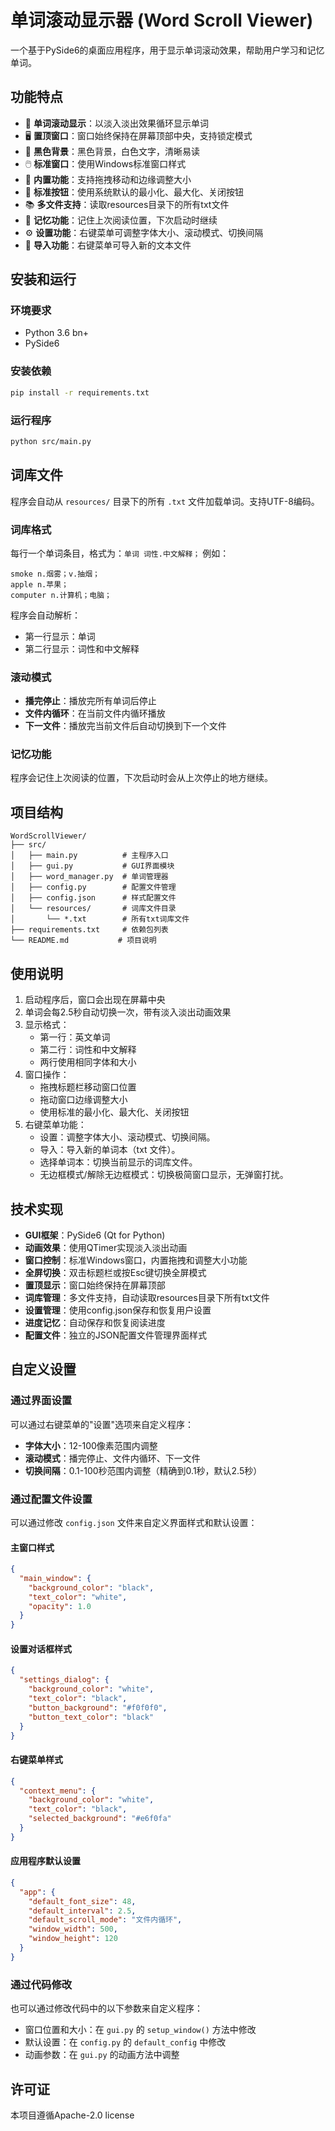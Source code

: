 # 单词滚动显示器 (Word Scroll Viewer)

一个基于PySide6的桌面应用程序，用于显示单词滚动效果，帮助用户学习和记忆单词。

## 功能特点

- 🎯 **单词滚动显示**：以淡入淡出效果循环显示单词
- 🖥️ **置顶窗口**：窗口始终保持在屏幕顶部中央，支持锁定模式
- 🎨 **黑色背景**：黑色背景，白色文字，清晰易读
- 🖱️ **标准窗口**：使用Windows标准窗口样式
- 📏 **内置功能**：支持拖拽移动和边缘调整大小
- 🔘 **标准按钮**：使用系统默认的最小化、最大化、关闭按钮
- 📚 **多文件支持**：读取resources目录下的所有txt文件
- 💾 **记忆功能**：记住上次阅读位置，下次启动时继续
- ⚙️ **设置功能**：右键菜单可调整字体大小、滚动模式、切换间隔
- 📁 **导入功能**：右键菜单可导入新的文本文件

## 安装和运行

### 环境要求
- Python 3.6 bn+
- PySide6

### 安装依赖
```bash
pip install -r requirements.txt
```

### 运行程序
```bash
python src/main.py
```

## 词库文件

程序会自动从 `resources/` 目录下的所有 `.txt` 文件加载单词。支持UTF-8编码。

### 词库格式
每行一个单词条目，格式为：`单词 词性.中文解释；`
例如：
```
smoke n.烟雾；v.抽烟；
apple n.苹果；
computer n.计算机；电脑；
```

程序会自动解析：
- 第一行显示：单词
- 第二行显示：词性和中文解释

### 滚动模式
- **播完停止**：播放完所有单词后停止
- **文件内循环**：在当前文件内循环播放
- **下一文件**：播放完当前文件后自动切换到下一个文件

### 记忆功能
程序会记住上次阅读的位置，下次启动时会从上次停止的地方继续。

## 项目结构

```
WordScrollViewer/
├── src/
│   ├── main.py          # 主程序入口
│   ├── gui.py           # GUI界面模块
│   ├── word_manager.py  # 单词管理器
│   ├── config.py        # 配置文件管理
│   ├── config.json      # 样式配置文件
│   └── resources/       # 词库文件目录
│       └── *.txt        # 所有txt词库文件
├── requirements.txt     # 依赖包列表
└── README.md           # 项目说明
```

## 使用说明

1. 启动程序后，窗口会出现在屏幕中央
2. 单词会每2.5秒自动切换一次，带有淡入淡出动画效果
3. 显示格式：
   - 第一行：英文单词
   - 第二行：词性和中文解释
   - 两行使用相同字体和大小
4. 窗口操作：
   - 拖拽标题栏移动窗口位置
   - 拖动窗口边缘调整大小
   - 使用标准的最小化、最大化、关闭按钮
5. 右键菜单功能：
   - 设置：调整字体大小、滚动模式、切换间隔。
   - 导入：导入新的单词本（txt 文件）。
   - 选择单词本：切换当前显示的词库文件。
   - 无边框模式/解除无边框模式：切换极简窗口显示，无弹窗打扰。

## 技术实现

- **GUI框架**：PySide6 (Qt for Python)
- **动画效果**：使用QTimer实现淡入淡出动画
- **窗口控制**：标准Windows窗口，内置拖拽和调整大小功能
- **全屏切换**：双击标题栏或按Esc键切换全屏模式
- **置顶显示**：窗口始终保持在屏幕顶部
- **词库管理**：多文件支持，自动读取resources目录下所有txt文件
- **设置管理**：使用config.json保存和恢复用户设置
- **进度记忆**：自动保存和恢复阅读进度
- **配置文件**：独立的JSON配置文件管理界面样式

## 自定义设置

### 通过界面设置
可以通过右键菜单的"设置"选项来自定义程序：

- **字体大小**：12-100像素范围内调整
- **滚动模式**：播完停止、文件内循环、下一文件
- **切换间隔**：0.1-100秒范围内调整（精确到0.1秒，默认2.5秒）

### 通过配置文件设置
可以通过修改 `config.json` 文件来自定义界面样式和默认设置：

#### 主窗口样式
```json
{
  "main_window": {
    "background_color": "black",
    "text_color": "white",
    "opacity": 1.0
  }
}
```

#### 设置对话框样式
```json
{
  "settings_dialog": {
    "background_color": "white",
    "text_color": "black",
    "button_background": "#f0f0f0",
    "button_text_color": "black"
  }
}
```

#### 右键菜单样式
```json
{
  "context_menu": {
    "background_color": "white",
    "text_color": "black",
    "selected_background": "#e6f0fa"
  }
}
```

#### 应用程序默认设置
```json
{
  "app": {
    "default_font_size": 48,
    "default_interval": 2.5,
    "default_scroll_mode": "文件内循环",
    "window_width": 500,
    "window_height": 120
  }
}
```

### 通过代码修改
也可以通过修改代码中的以下参数来自定义程序：

- 窗口位置和大小：在 `gui.py` 的 `setup_window()` 方法中修改
- 默认设置：在 `config.py` 的 `default_config` 中修改
- 动画参数：在 `gui.py` 的动画方法中调整

## 许可证

本项目遵循Apache-2.0 license